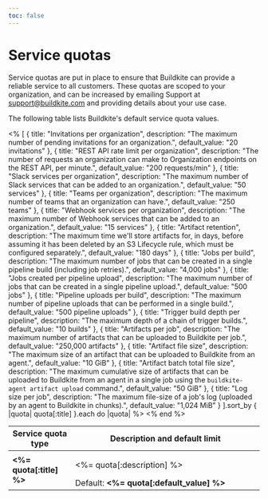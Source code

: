 ```yaml
---
toc: false
---
```


# Service quotas

Service quotas are put in place to ensure that Buildkite can provide a reliable service to all customers. These quotas are scoped to your organization, and can be increased by emailing Support at [support@buildkite.com](mailto:support@buildkite.com) and providing details about your use case.

The following table lists Buildkite's default service quota values.

<table>
  <thead>
    <tr>
      <th style="width:25%">Service quota type</th>
      <th style="width:75%">Description and default limit</th>
    </tr>
  </thead>
  <tbody>
    <% [
      {
        title: "Invitations per organization",
        description: "The maximum number of pending invitations for an organization.",
        default_value: "20 invitations"
      },
      {
        title: "REST API rate limit per organization",
        description: "The number of requests an organization can make to Organization endpoints on the REST API, per minute.",
        default_value: "200 requests/min"
      },
      {
        title: "Slack services per organization",
        description: "The maximum number of Slack services that can be added to an organization.",
        default_value: "50 services"
      },
      {
        title: "Teams per organization",
        description: "The maximum number of teams that an organization can have.",
        default_value: "250 teams"
      },
      {
        title: "Webhook services per organization",
        description: "The maximum number of Webhook services that can be added to an organization.",
        default_value: "15 services"
      },
      {
        title: "Artifact retention",
        description: "The maximum time we'll store artifacts for, in days, before assuming it has been deleted by an S3 Lifecycle rule, which must be configured separately.",
        default_value: "180 days"
      },
      {
        title: "Jobs per build",
        description: "The maximum number of jobs that can be created in a single pipeline build (including job retries).",
        default_value: "4,000 jobs"
      },
      {
        title: "Jobs created per pipeline upload",
        description: "The maximum number of jobs that can be created in a single pipeline upload.",
        default_value: "500 jobs"
      },
      {
        title: "Pipeline uploads per build",
        description: "The maximum number of pipeline uploads that can be performed in a single build.",
        default_value: "500 pipeline uploads"
      },
      {
        title: "Trigger build depth per pipeline",
        description: "The maximum depth of a chain of trigger builds.",
        default_value: "10 builds"
      },
      {
        title: "Artifacts per job",
        description: "The maximum number of artifacts that can be uploaded to Buildkite per job.",
        default_value: "250,000 artifacts"
      },
      {
        title: "Artifact file size",
        description: "The maximum size of an artifact that can be uploaded to Buildkite from an agent.",
        default_value: "10 GiB"
      },
      {
        title: "Artifact batch total file size",
        description: "The maximum cumulative size of artifacts that can be uploaded to Buildkite from an agent in a single job using the <code>buildkite-agent artifact upload</code> command.",
        default_value: "50 GiB"
      },
      {
        title: "Log size per job",
        description: "The maximum file-size of a job's log (uploaded by an agent to Buildkite in chunks).",
        default_value: "1,024 MiB"
      }
    ].sort_by { |quota| quota[:title] }.each do |quota| %>
      <tr>
        <td>
          <strong><%= quota[:title] %></strong>
         </td>
        <td>
          <p><%= quota[:description] %></p>
          Default: <strong><%= quota[:default_value] %></strong>
        </td>
      </tr>
    <% end %>
  </tbody>
</table>
